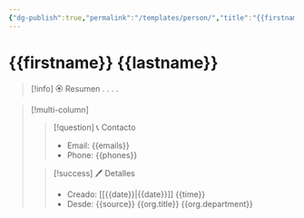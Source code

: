 ```yaml
---
{"dg-publish":true,"permalink":"/templates/person/","title":"{{firstname}} {{lastname}}","tags":["Person"],"noteIcon":"","created":"2023-08-07T23:24:13.000-05:00","updated":"2023-08-07T22:39:17.000-05:00"}
---
```


# {{firstname}} {{lastname}}

> [!info] 🏵️ Resumen
> .
> .
> .
> .

> [!multi-column]
> 
> > [!question] 📞 Contacto
> > - Email: {{emails}} 
> > - Phone: {{phones}} 
> 
> > [!success] 🖊️ Detalles
> > - Creado: [[{{date}}\|{{date}}]] {{time}}
> > - Desde: {{source}} {{org.title}} {{org.department}}